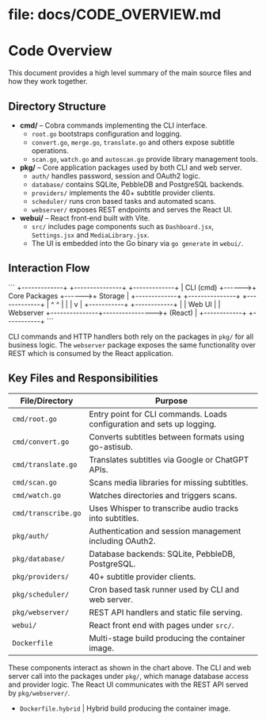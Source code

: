 # file: docs/CODE_OVERVIEW.md

# Code Overview

This document provides a high level summary of the main source files and how
they work together.

## Directory Structure

- **cmd/** – Cobra commands implementing the CLI interface.
  - `root.go` bootstraps configuration and logging.
  - `convert.go`, `merge.go`, `translate.go` and others expose subtitle
    operations.
  - `scan.go`, `watch.go` and `autoscan.go` provide library management tools.
- **pkg/** – Core application packages used by both CLI and web server.
  - `auth/` handles password, session and OAuth2 logic.
  - `database/` contains SQLite, PebbleDB and PostgreSQL backends.
  - `providers/` implements the 40+ subtitle provider clients.
  - `scheduler/` runs cron based tasks and automated scans.
  - `webserver/` exposes REST endpoints and serves the React UI.
- **webui/** – React front‑end built with Vite.
  - `src/` includes page components such as `Dashboard.jsx`, `Settings.jsx` and
    `MediaLibrary.jsx`.
  - The UI is embedded into the Go binary via `go generate` in `webui/`.

## Interaction Flow

\``` +-------------+ +---------------+ +-------------+ | CLI (cmd) +------>+
Core Packages +------>+ Storage | +-------------+ +---------------+
+-------------+ | ^ ^ | | | v | +-----------+ +------------+ | | Web UI | |
Webserver +---------------+---------------->+ (React) | +------------+
+-----------+ \```

CLI commands and HTTP handlers both rely on the packages in `pkg/` for all
business logic. The `webserver` package exposes the same functionality over REST
which is consumed by the React application.

## Key Files and Responsibilities

| File/Directory      | Purpose                                                                |
| ------------------- | ---------------------------------------------------------------------- |
| `cmd/root.go`       | Entry point for CLI commands. Loads configuration and sets up logging. |
| `cmd/convert.go`    | Converts subtitles between formats using go-astisub.                   |
| `cmd/translate.go`  | Translates subtitles via Google or ChatGPT APIs.                       |
| `cmd/scan.go`       | Scans media libraries for missing subtitles.                           |
| `cmd/watch.go`      | Watches directories and triggers scans.                                |
| `cmd/transcribe.go` | Uses Whisper to transcribe audio tracks into subtitles.                |
| `pkg/auth/`         | Authentication and session management including OAuth2.                |
| `pkg/database/`     | Database backends: SQLite, PebbleDB, PostgreSQL.                       |
| `pkg/providers/`    | 40+ subtitle provider clients.                                         |
| `pkg/scheduler/`    | Cron based task runner used by CLI and web server.                     |
| `pkg/webserver/`    | REST API handlers and static file serving.                             |
| `webui/`            | React front end with pages under `src/`.                               |
| `Dockerfile`        | Multi-stage build producing the container image.                       |

These components interact as shown in the chart above. The CLI and web server
call into the packages under `pkg/`, which manage database access and provider
logic. The React UI communicates with the REST API served by `pkg/webserver/`.

- `Dockerfile.hybrid`        | Hybrid build producing the container image.